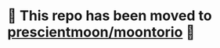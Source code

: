 # 🚧 This repo has been moved to [prescientmoon/moontorio](https://github.com/prescientmoon/moontorio) 🚧
